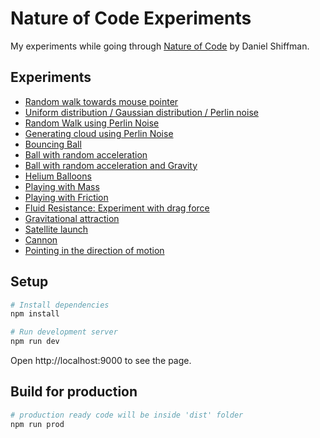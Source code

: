# Nature of Code Experiments
My experiments while going through [Nature of Code](http://natureofcode.com) by Daniel Shiffman.

## Experiments
- [Random walk towards mouse pointer](https://aswathkk.github.io/nature-of-code/#!/0/random-walk-towards-mouse-pointer)
- [Uniform distribution / Gaussian distribution / Perlin noise](https://aswathkk.github.io/nature-of-code/#!/0/uniform-vs-normal-vs-perlin-noise)
- [Random Walk using Perlin Noise](https://aswathkk.github.io/nature-of-code/#!/0/random-walk-perlin-noise)
- [Generating cloud using Perlin Noise](https://aswathkk.github.io/nature-of-code/#!/0/clouds-using-perlin-noise)
- [Bouncing Ball](https://aswathkk.github.io/nature-of-code/#!/1/bouncing-ball)
- [Ball with random acceleration](https://aswathkk.github.io/nature-of-code/#!/1/ball-with-acceleration)
- [Ball with random acceleration and Gravity](https://aswathkk.github.io/nature-of-code/#!/1/ball-with-acceleration-and-gravity)
- [Helium Balloons](https://aswathkk.github.io/nature-of-code/#!/2/helium-balloons)
- [Playing with Mass](https://aswathkk.github.io/nature-of-code/#!/2/playing-with-mass)
- [Playing with Friction](https://aswathkk.github.io/nature-of-code/#!/2/playing-with-friction)
- [Fluid Resistance: Experiment with drag force](https://aswathkk.github.io/nature-of-code/#!/2/fluid-resistance)
- [Gravitational attraction](https://aswathkk.github.io/nature-of-code/#!/2/gravitational-attraction)
- [Satellite launch](https://aswathkk.github.io/nature-of-code/#!/2/satellite-launch)
- [Cannon](https://aswathkk.github.io/nature-of-code/#!/3/cannon)
- [Pointing in the direction of motion](https://aswathkk.github.io/nature-of-code/#!/3/pointing-in-the-direction-of-motion)

## Setup
```sh
# Install dependencies
npm install

# Run development server
npm run dev

```
Open http://localhost:9000 to see the page.

## Build for production
```sh
# production ready code will be inside 'dist' folder
npm run prod

```
